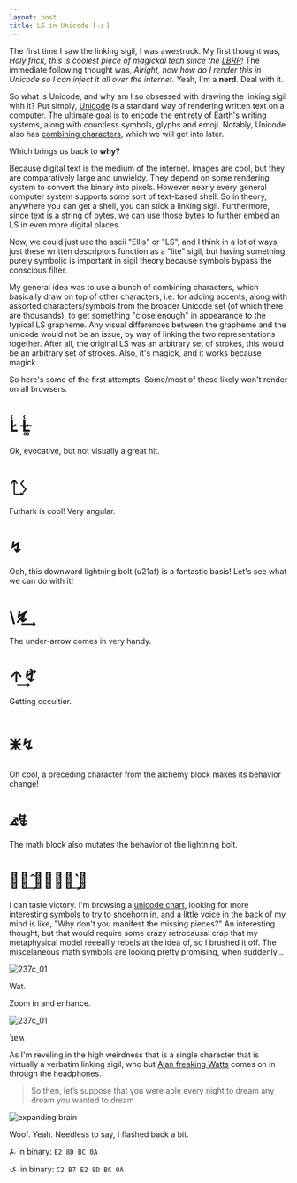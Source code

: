 ```yaml
---
layout: post
title: LS in Unicode [·⍼]
---
```


The first time I saw the linking sigil, I was awestruck. My first thought was, _Holy frick, this is coolest piece of magickal tech since the [LBRP](https://en.wikipedia.org/wiki/Lesser_banishing_ritual_of_the_pentagram)!_ The immediate following thought was, _Alright, now how do I render this in Unicode so I can inject it all over the internet._ Yeah, I'm a **nerd**. Deal with it. 

So what is Unicode, and why am I so obsessed with drawing the linking sigil with it? Put simply, [Unicode](https://en.wikipedia.org/wiki/Unicode) is a standard way of rendering written text on a computer. The ultimate goal is to encode the entirety of Earth's writing systems, along with countless symbols, glyphs and emoji. Notably, Unicode also has [combining characters](https://en.wikipedia.org/wiki/Combining_character), which we will get into later. 

Which brings us back to **why?**

Because digital text is the medium of the internet. Images are cool, but they are comparatively large and unwieldy. They depend on some rendering system to convert the binary into pixels. However nearly every general computer system supports some sort of text-based shell. So in theory, anywhere you can get a shell, you can stick a linking sigil. Furthermore, since text is a string of bytes, we can use those bytes to further embed an LS in even more digital places. 

Now, we could just use the ascii "Ellis" or "LS", and I think in a lot of ways, just these written descriptors function as a "lite" sigil, but having something purely symbolic is important in sigil theory because symbols bypass the conscious filter. 

My general idea was to use a bunch of combining characters, which basically draw on top of other characters, i.e. for adding accents, along with assorted characters/symbols from the broader Unicode set (of which there are thousands), to get something "close enough" in appearance to the typical LS grapheme. Any visual differences between the grapheme and the unicode would not be an issue, by way of linking the two representations together. After all, the original LS was an arbitrary set of strokes, this would be an arbitrary set of strokes. Also, it's magick, and it works because magick. 

So here's some of the first attempts. Some/most of these likely won't render on all browsers.  

# L̷̾   L̶̷͚̾

Ok, evocative, but not visually a great hit. 

# ᛏ͢ᛊ 

Futhark is cool! Very angular. 

# ↯

Ooh, this downward lightning bolt (u21af) is a fantastic basis! Let's see what we can do with it! 

# \↯̸͢ 

The under-arrow comes in very handy. 


# ↑͢↯⃗̀

Getting occultier. 

# 🜹↯

Oh cool, a preceding character from the alchemy block makes its behavior change! 

# ⦨↯⃒̶⃗ 

The math block also mutates the behavior of the lightning bolt. 

# ⭍⃒̂͢    🜹↯̶⃒̀͢ ⃗

I can taste victory. I'm browsing a [unicode chart](https://unicode-table.com/en), looking for more interesting symbols to try to shoehorn in, and a little voice in the back of my mind is like, "Why don't you manifest the missing pieces?" An interesting thought, but that would require some crazy retrocausal crap that my metaphysical model reeeallly rebels at the idea of, so I brushed it off. The miscelaneous math symbols are looking pretty promising, when suddenly...

![237c_01]()

Wat. 

Zoom in and enhance. 

![237c_01]()

˙ʇɐʍ

As I'm reveling in the high weirdness that is a single character that is virtually a verbatim linking sigil, who but [Alan freaking Watts](https://www.youtube.com/watch?v=9RMHHwJ9Eqk) comes on in through the headphones. 

>  So then, let’s suppose that you were able every night to dream any dream you wanted to dream

![expanding brain](https://i.kinja-img.com/gawker-media/image/upload/s--eiIVX4Oq--/c_fill,fl_progressive,g_center,h_900,q_80,w_1600/yccc3f4vcwsxyj6eydy2.jpg) 

Woof. Yeah. Needless to say, I flashed back a bit. 


⍼ in binary: 
`E2 8D BC 0A`

·⍼ in binary:
`C2 B7 E2 8D BC 0A`
